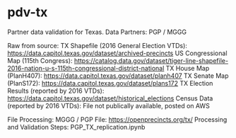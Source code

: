 # pdv-tx
Partner data validation for Texas. Data Partners: PGP / MGGG

Raw from source:
    TX Shapefile (2016 General Election VTDs): https://data.capitol.texas.gov/dataset/archived-precincts
    US Congressional Map (115th Congress): https://catalog.data.gov/dataset/tiger-line-shapefile-2016-nation-u-s-115th-congressional-district-national
    TX House Map (PlanH407): https://data.capitol.texas.gov/dataset/planh407
    TX Senate Map (PlanS172): https://data.capitol.texas.gov/dataset/plans172
    TX Election Results (reported by 2016 VTDs): https://data.capitol.texas.gov/dataset/historical_elections
    Census Data (reported by 2016 VTDs): File not publically available, posted on AWS
    
File Processing:
    MGGG / PGP  File: https://openprecincts.org/tx/
    Processing and Validation Steps: PGP_TX_replication.ipynb
    
